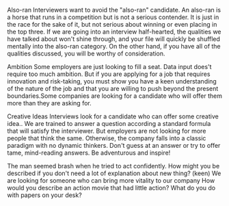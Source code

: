 Also-ran
Interviewers want to avoid the "also-ran" candidate. An also-ran is a horse that runs in a competition but is not a serious contender. It is just in the race for the sake of it, but not serious about winning or even placing in the top three.
If we are going into an interview half-hearted, the qualities we have talked about won't shine through, and your file will quickly be shuffled mentally into the also-ran category. On the other hand, if you have all of the qualities discussed, you will be worthy of consideration.

Ambition
Some employers are just looking to fill a seat. Data input does't require too much ambition. But if you are applying for a job that requires innovation and risk-taking, you must show you have a keen understanding of the nature of the job and that you are willing to push beyond the present boundaries.Some companies are looking for a candidate who will offer them more than they are asking for.

Creative Ideas
Interviews look for a candidate who can offer some creative idea..
We are trained to answer a question according a standard formula that will satisfy the interviewer. But employers are not looking for more people that think the same. Otherwise, the company falls into a classic paradigm with no dynamic thinkers. Don't guess at an answer or try to offer tame, mind-reading answers. Be adventurous and inspire!



The man seemed brash when he tried to act confidently.
How might you be described if you don't need a lot of explanation about new thing? (keen)
We are looking for someone who can bring more vitality to our company
How would you describe an action movie that had little action?
What do you do with papers on your desk?

























